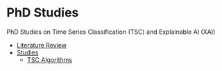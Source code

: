 # PhD Studies

PhD Studies on Time Series Classification (TSC) and Explainable AI (XAI)

* [Literature Review](https://github.com/bzamith/PhDStudies/blob/main/literature_review/)
* [Studies](https://github.com/bzamith/PhDStudies/blob/main/studies/)
  * [TSC Algorithms](https://github.com/bzamith/PhDStudies/blob/main/studies/tsc_algorithms)
